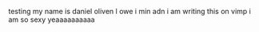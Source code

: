 testing my name is daniel oliven l owe i min adn i am writing this on vimp i am so sexy yeaaaaaaaaaa
